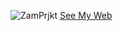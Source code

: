 ![ZamPrjkt](https://raw.githubusercontent.com/nurzam891/nurzam891.github.io/site/images/SIMPLE%20CV.png)
[See My Web](http://nurzam891.github.io)
